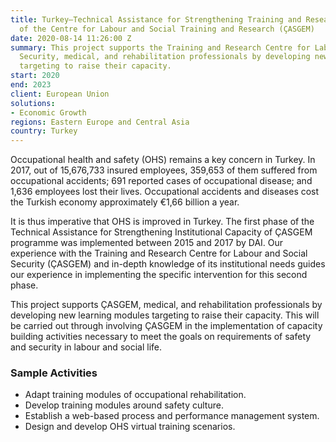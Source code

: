 ```yaml
---
title: Turkey—Technical Assistance for Strengthening Training and Research Capacity
  of the Centre for Labour and Social Training and Research (ÇASGEM)
date: 2020-08-14 11:26:00 Z
summary: This project supports the Training and Research Centre for Labour and Social
  Security, medical, and rehabilitation professionals by developing new learning modules
  targeting to raise their capacity.
start: 2020
end: 2023
client: European Union
solutions:
- Economic Growth
regions: Eastern Europe and Central Asia
country: Turkey
---
```


Occupational health and safety (OHS) remains a key concern in Turkey. In 2017, out of 15,676,733 insured employees, 359,653 of them suffered from occupational accidents; 691 reported cases of occupational disease; and 1,636 employees lost their lives. Occupational accidents and diseases cost the Turkish economy approximately €1,66 billion a year.

It is thus imperative that OHS is improved in Turkey. The first phase of the Technical Assistance for Strengthening Institutional Capacity of ÇASGEM programme was implemented between 2015 and 2017 by DAI. Our experience with the Training and Research Centre for Labour and Social Security (ÇASGEM) and in-depth knowledge of its institutional needs guides our experience in implementing the specific intervention for this second phase.
 
This project supports ÇASGEM, medical, and rehabilitation professionals by developing new learning modules targeting to raise their capacity. This will be carried out through involving ÇASGEM in the implementation of capacity building activities necessary to meet the goals on requirements of safety and security in labour and social life. 

### Sample Activities

* Adapt training modules of occupational rehabilitation.
* Develop training modules around safety culture.
* Establish a web-based process and performance management system.
* Design and develop OHS virtual training scenarios.